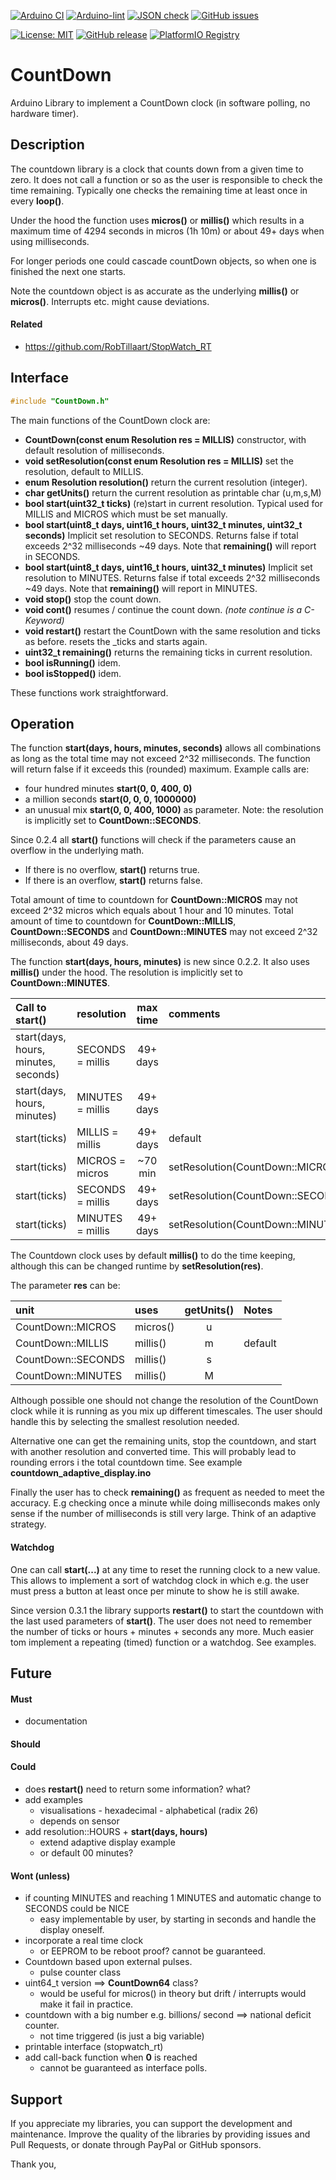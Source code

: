 
[![Arduino CI](https://github.com/RobTillaart/CountDown/workflows/Arduino%20CI/badge.svg)](https://github.com/marketplace/actions/arduino_ci)
[![Arduino-lint](https://github.com/RobTillaart/CountDown/actions/workflows/arduino-lint.yml/badge.svg)](https://github.com/RobTillaart/CountDown/actions/workflows/arduino-lint.yml)
[![JSON check](https://github.com/RobTillaart/CountDown/actions/workflows/jsoncheck.yml/badge.svg)](https://github.com/RobTillaart/CountDown/actions/workflows/jsoncheck.yml)
[![GitHub issues](https://img.shields.io/github/issues/RobTillaart/CountDown.svg)](https://github.com/RobTillaart/CountDown/issues)

[![License: MIT](https://img.shields.io/badge/license-MIT-green.svg)](https://github.com/RobTillaart/CountDown/blob/master/LICENSE)
[![GitHub release](https://img.shields.io/github/release/RobTillaart/CountDown.svg?maxAge=3600)](https://github.com/RobTillaart/CountDown/releases)
[![PlatformIO Registry](https://badges.registry.platformio.org/packages/robtillaart/library/CountDown.svg)](https://registry.platformio.org/libraries/robtillaart/CountDown)


# CountDown

Arduino Library to implement a CountDown clock (in software polling, no hardware timer).


## Description

The countdown library is a clock that counts down from a given time to zero.
It does not call a function or so as the user is responsible to check the time remaining.
Typically one checks the remaining time at least once in every **loop()**.

Under the hood the function uses **micros()** or **millis()** which results in a maximum time
of 4294 seconds in micros (1h 10m) or about 49+ days when using milliseconds.

For longer periods one could cascade countDown objects, so when one is finished the next one starts.

Note the countdown object is as accurate as the underlying **millis()** or **micros()**.
Interrupts etc. might cause deviations.


#### Related

- https://github.com/RobTillaart/StopWatch_RT


## Interface

```cpp
#include "CountDown.h"
```


The main functions of the CountDown clock are:

- **CountDown(const enum Resolution res = MILLIS)** constructor, with default resolution of milliseconds.
- **void setResolution(const enum Resolution res = MILLIS)** set the resolution,
default to MILLIS.
- **enum Resolution resolution()** return the current resolution (integer).
- **char getUnits()** return the current resolution as printable char (u,m,s,M)
- **bool start(uint32_t ticks)** (re)start in current resolution.
Typical used for MILLIS and MICROS which must be set manually.
- **bool start(uint8_t days, uint16_t hours, uint32_t minutes, uint32_t seconds)** Implicit set resolution to SECONDS.
Returns false if total exceeds 2^32 milliseconds ~49 days.
Note that **remaining()** will report in SECONDS.
- **bool start(uint8_t days, uint16_t hours, uint32_t minutes)** Implicit set resolution to MINUTES.
Returns false if total exceeds 2^32 milliseconds ~49 days.
Note that **remaining()** will report in MINUTES.
- **void stop()** stop the count down.
- **void cont()** resumes / continue the count down.
*(note continue is a C-Keyword)*
- **void restart()** restart the CountDown with the same resolution and ticks as before.
resets the \_ticks and starts again.
- **uint32_t remaining()** returns the remaining ticks in current resolution.
- **bool isRunning()** idem.
- **bool isStopped()** idem.

These functions work straightforward.


## Operation

The function **start(days, hours, minutes, seconds)** allows all combinations
as long as the total time may not exceed 2^32 milliseconds. 
The function will return false if it exceeds this (rounded) maximum.
Example calls are:
- four hundred minutes **start(0, 0, 400, 0)** 
- a million seconds **start(0, 0, 0, 1000000)** 
- an unusual mix **start(0, 0, 400, 1000)** as parameter.
Note: the resolution is implicitly set to **CountDown::SECONDS**.

Since 0.2.4 all **start()** functions will check if the parameters cause an overflow
in the underlying math. 
- If there is no overflow, **start()** returns true. 
- If there is an overflow, **start()** returns false.

Total amount of time to countdown for **CountDown::MICROS** may not exceed 2\^32 micros 
which equals about 1 hour and 10 minutes.
Total amount of time to countdown for **CountDown::MILLIS**, **CountDown::SECONDS** 
and **CountDown::MINUTES** may not exceed 2\^32 milliseconds, about 49 days.

The function **start(days, hours, minutes)** is new since 0.2.2.
It also uses **millis()** under the hood. 
The resolution is implicitly set to **CountDown::MINUTES**.


|  Call to start()                       |  resolution        |  max time  |  comments  |
|:---------------------------------------|:-------------------|:----------:|:-----------|
|  start(days, hours, minutes, seconds)  |  SECONDS = millis  |  49+ days  |            |
|  start(days, hours, minutes)           |  MINUTES = millis  |  49+ days  |            |
|  start(ticks)                          |  MILLIS  = millis  |  49+ days  |  default   |
|  start(ticks)                          |  MICROS  = micros  |  ~70 min   |  setResolution(CountDown::MICROS)  |
|  start(ticks)                          |  SECONDS = millis  |  49+ days  |  setResolution(CountDown::SECONDS) |
|  start(ticks)                          |  MINUTES = millis  |  49+ days  |  setResolution(CountDown::MINUTES) |


The Countdown clock uses by default **millis()** to do the time keeping,
although this can be changed runtime by **setResolution(res)**. 

The parameter **res** can be:

|  unit                |  uses      |  getUnits()  |  Notes  |
|:---------------------|:-----------|:------------:|:--------|
|  CountDown::MICROS   |  micros()  |     u        |
|  CountDown::MILLIS   |  millis()  |     m        |  default
|  CountDown::SECONDS  |  millis()  |     s        |
|  CountDown::MINUTES  |  millis()  |     M        |

Although possible one should not change the resolution of the CountDown 
clock while it is running as you mix up different timescales.
The user should handle this by selecting the smallest resolution needed.

Alternative one can get the remaining units, stop the countdown, and start
with another resolution and converted time. 
This will probably lead to rounding errors i the total countdown time.
See example **countdown_adaptive_display.ino**

Finally the user has to check **remaining()** as frequent as needed to meet 
the accuracy. E.g checking once a minute while doing milliseconds makes only sense
if the number of milliseconds is still very large. Think of an adaptive strategy.


#### Watchdog 

One can call **start(...)** at any time to reset the running clock to a new value. 
This allows to implement a sort of watchdog clock in which e.g. 
the user must press a button at least once per minute to show he is still awake.

Since version 0.3.1 the library supports **restart()** to start the countdown with
the last used parameters of **start()**. The user does not need to remember the 
number of ticks or hours + minutes + seconds any more. Much easier tom implement 
a repeating (timed) function or a watchdog. See examples.


## Future

#### Must

- documentation

#### Should


#### Could

- does **restart()** need to return some information? what?
- add examples
  - visualisations - hexadecimal - alphabetical (radix 26)
  - depends on sensor
- add resolution::HOURS + **start(days, hours)**
  - extend adaptive display example
  - or default 00 minutes?


#### Wont (unless)

- if counting MINUTES and reaching 1 MINUTES and automatic
  change to SECONDS could be NICE
  - easy implementable by user, by starting in seconds 
    and handle the display oneself.
- incorporate a real time clock
  - or EEPROM to be reboot proof? cannot be guaranteed.
- Countdown based upon external pulses.
  - pulse counter class
- uint64_t version ==> **CountDown64** class? 
  - would be useful for micros() in theory 
    but drift / interrupts would make it fail in practice.
- countdown with a big number e.g. billions/ second ==> national deficit counter.
  - not time triggered (is just a big variable)
- printable interface (stopwatch_rt)
- add call-back function when **0** is reached
  - cannot be guaranteed as interface polls.


## Support

If you appreciate my libraries, you can support the development and maintenance.
Improve the quality of the libraries by providing issues and Pull Requests, or
donate through PayPal or GitHub sponsors.

Thank you,

